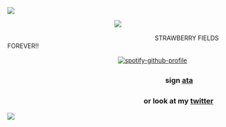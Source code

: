 ![](https://files.catbox.moe/xp29nl.webp)
<p align="center">
<img src="https://files.catbox.moe/95gya6.png">
</p>
 　　　　　　　　　　　　　　　　　　　　　  STRAWBERRY FIELDS FOREVER!!

　　　　　　　　　　　　　　　　　　[![spotify-github-profile](https://spotify-github-profile.kittinanx.com/api/view?uid=31cghiaeohuoxydm5numjzofp7se&cover_image=true&theme=novatorem&show_offline=false&background_color=121212&interchange=false&bar_color=6b6b6b&bar_color_cover=false)](https://spotify-github-profile.kittinanx.com/api/view?uid=31cghiaeohuoxydm5numjzofp7se&redirect=true)

### 　　　　　　　　　　　　　　　　　　　　　　sign [ata](https://strawberryfieldsforever.atabook.org/)
###  　　　　　　　　　　　　　　　　　　　or look at my [twitter](https://x.com/ihflulz)

![](https://files.catbox.moe/t0vng1.webp)
